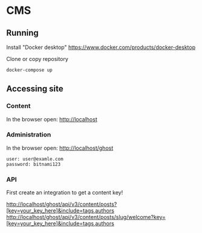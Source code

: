 # CMS

## Running

Install "Docker desktop" <https://www.docker.com/products/docker-desktop>

Clone or copy repository

```bash
docker-compose up
```

## Accessing site

### Content

In the browser open: <http://localhost>

### Administration

In the browser open: <http://localhost/ghost>

```info
user: user@examle.com
password: bitnami123
```

### API

First create an integration to get a content key!

<http://localhost/ghost/api/v3/content/posts?[key=your_key_here]&include=tags,authors>
<http://localhost/ghost/api/v3/content/posts/slug/welcome?key=[key=your_key_here]&include=tags,authors>
